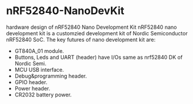 # nRF52840-NanoDevKit

hardware design of nRF52840 Nano Development Kit
nRF52840 nano development kit is a customzied development kit of Nordic Semiconductor nRF52840 SoC.
The key futures of nano development kit are:

- GT840A_01 module.
- Buttons, Leds and UART (header) have I/Os same as nrf52840 DK of Nordic Semi.
- MCU USB interface.
- Debug&programming header.
- GPIO header.
- Power header.
- CR2032 battery power.
